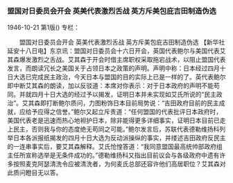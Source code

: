 ### 盟国对日委员会开会  英美代表激烈舌战  英方斥美包庇吉田制造伪选

1946-10-21
第1版()
专栏：

　　盟国对日委员会开会
    英美代表激烈舌战
    英方斥美包庇吉田制造伪选
    【新华社延安十八日电】东京讯：盟国对日委员会十六日开会，英国代表鲍尔与美国代表艾其森爆发激烈之舌战。艾其森于开会时借主席职权采取拖宕战术，以阻止盟国代表发言，而朗读冗长之美国关于占领日本之政策的声明。声明中称：日本经过四月十日大选已完成民主政治，今天日本与盟国的目的实际上已是一样的了。英代表鲍尔即中断艾其森的朗读，加以反驳道：本席对你表示：对于日本政府的声明不能苟同。并就四月十日大选的经过予以揭发，证明日本并未实现如艾氏所说的“民主政治”。艾其森即打断鲍尔质问，力图粉饰日本目前局势说：“吉田政府目前的民主成就，应给予应得之信誉。”鲍尔又起立斥责道：“任何盟国的代表批评日本政府时，美国代表老是迅速而热心地袒护日本，除非能得更多详细事实，证明日本目前已走上民主，否则我与你的态度绝无苟同之可能。”鲍尔发言后，苏联代表德勒维扬科列举日本各派报纸揭发的四月十日大选为反动派操纵的事实，并缕述吉田政府反民主的一连串事实后，要艾其森解释。艾氏怆惶答道：“我同意盟国最高统帅部政府组主任所宣称选举是无条件成功的。”德勒维扬科又指出目前议会与各级政府中遗有许多按照麦克阿瑟清洗令应被清洗者，为何麦氏总部还容许他们高居职位？艾其森对此质问瞪目无以答。
